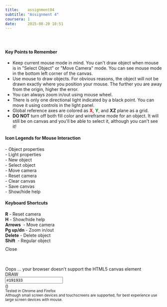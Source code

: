 ```yaml
---
title:    assignment04
subtitle: "Assignment 4"
coursera: 1
date:     2015-08-20 10:51
---
```


<div id="objectGroup" class="col-md-3 col-sm-6 col-xs-12 control-panel-group control-panel-group-left">
    <span title="Object Properties" id="objectPanelTitle" class ="control-panel-title" onclick="toggleControls('objectPanel')" style="font-size: 1.5em; padding-left: 10px;">
        <i class="fa fa-codepen"></i>
    </span>
    <div id="objectPanel" class="control-panel" style="display: none;">
        <div class="row">
            <div class="col-md-12 col-sm-12 col-xs-12">
                <div class="col-md-8 col-sm-8  col-xs-8 text-right">
                    <select id="shapeSelector" onchange="selectObject(this.value)" style="width: 100%">
                        <option value="0">Select Object</option>
                    </select>
                </div>
                <div class="col-md-2 col-sm-2 col-xs-2">
                    <input class="color {hash: true, required: false} color-round" id="objColUI" value="#ff0000" onchange="setColor(this.value)" />
                </div>
                <div class="col-md-2 col-sm-2 col-xs-2">
                    <span class ="control-panel-title" onclick="deleteObject()" style="color: #222;"><i class="fa fa-trash-o fa-lg"></i></span>
                </div>
            </div>
        </div>
        <div class="row">
            <div class="col-md-10 col-md-offset-1">
                <div class="col-md-8 col-xs-2"><b>Light</b></div>
                <div class="col-md-4 col-xs-2 checkBoxSlider">
                    <input type="checkbox" id="uiObjectLight" onchange="enableLight(this.checked)" checked />
                    <label for="uiObjectLight"></label>
                </div>
            </div>
            <div class="col-md-10 col-md-offset-1">
                <div class="col-md-8 col-xs-2"><b>Fill</b></div>
                <div class="col-md-4 col-xs-2 checkBoxSlider">
                    <input type="checkbox" id="uiObjectFill" onchange="enableFill(this.checked)" checked />
                    <label for="uiObjectFill"></label>
                </div>
            </div>
            <div class="col-md-10 col-md-offset-1">
                <div class="col-md-8 col-xs-2"><b>Wire</b></div>
                <div class="col-md-4 col-xs-2 checkBoxSlider">
                    <input type="checkbox" id="uiObjectWireFrame" onchange="enableWireFrame(this.checked)" />
                    <label for="uiObjectWireFrame"></label>
                </div>
            </div>
        </div>
        <div class="row">
            <div class="col-md-12 col-md-push-0 col-xs-3 col-xs-push-1 text-center"><b>Scale</b></div>
            <div class="col-md-12 col-md-pull-0 col-xs-9 col-xs-pull-1 text-center">
                <b>X</b> <input id="uiObjectPos_00" type="range" min="0.0" max="5.0" step="0.1" value="1.0" oninput="setScale(0, this.value)" style="" /> <span class="slider-value" id="uiObjectPosVal_00">1.0</span>
            </div>
            <div class="col-md-12 col-md-offset-0 col-md-pull-0 col-xs-9 col-xs-offset-3 col-xs-pull-1 text-center">
                <b>Y</b> <input id="uiObjectPos_10" type="range" min="0.0" max="5.0" step="0.1" value="1.0" oninput="setScale(1, this.value)" style="" /> <span class="slider-value" id="uiObjectPosVal_10">1.0</span>
            </div>
            <div class="col-md-12 col-md-offset-0 col-md-pull-0 col-xs-9 col-xs-offset-3 col-xs-pull-1 text-center">
                <b>Z</b> <input id="uiObjectPos_20" type="range" min="0.0" max="5.0" step="0.1" value="1.0" oninput="setScale(2, this.value)" style="" /> <span class="slider-value" id="uiObjectPosVal_20">1.0</span>
            </div>
        </div>
        <div class="row">
            <div class="col-md-12 col-md-push-0 col-xs-3 col-xs-push-1 text-center"><b>Rotate</b></div>
            <div class="col-md-12 col-md-pull-0 col-xs-9 col-xs-pull-1 text-center">
                <b>X</b> <input id="uiObjectPos_01" type="range" min="0" max="360" step="1" value="0" oninput="setRotation(0, this.value)" style="" /> <span class="slider-value" id="uiObjectPosVal_01">0</span>
            </div>
            <div class="col-md-12 col-md-offset-0 col-md-pull-0 col-xs-9 col-xs-offset-3 col-xs-pull-1 text-center">
                <b>Y</b> <input id="uiObjectPos_11" type="range" min="0" max="360" step="1" value="0" oninput="setRotation(1, this.value)" style="" /> <span class="slider-value" id="uiObjectPosVal_11">0</span>
            </div>
            <div class="col-md-12 col-md-offset-0 col-md-pull-0 col-xs-9 col-xs-offset-3 col-xs-pull-1 text-center">
                <b>Z</b> <input id="uiObjectPos_21" type="range" min="0" max="360" step="1" value="0" oninput="setRotation(2, this.value)" style="" /> <span class="slider-value" id="uiObjectPosVal_21">0</span>
            </div>
        </div>
        <div class="row">
            <div class="col-md-12 col-md-push-0 col-xs-3 col-xs-push-1 text-center"><b>Move</b></div>
            <div class="col-md-12 col-md-pull-0 col-xs-9 col-xs-pull-1 text-center">
                <b>X</b> <input id="uiObjectPos_02" type="range" min="-4.0" max="4.0" step="0.1" value="0.0" oninput="setTranslation(0, this.value)" style="" /> <span class="slider-value" id="uiObjectPosVal_02">0.0</span>
            </div>
            <div class="col-md-12 col-md-offset-0 col-md-pull-0 col-xs-9 col-xs-offset-3 col-xs-pull-1 text-center">
                <b>Y</b> <input id="uiObjectPos_12" type="range" min="-4.0" max="4.0" step="0.1" value="0.0" oninput="setTranslation(1, this.value)" style="" /> <span class="slider-value" id="uiObjectPosVal_12">0.0</span>
            </div>
            <div class="col-md-12 col-md-offset-0 col-md-pull-0 col-xs-9 col-xs-offset-3 col-xs-pull-1 text-center">
                <b>Z</b> <input id="uiObjectPos_22" type="range" min="-4.0" max="4.0" step="0.1" value="0.0" oninput="setTranslation(2, this.value)" style="" /> <span class="slider-value" id="uiObjectPosVal_22">0.0</span>
            </div>
        </div>
    </div>
</div>

<div id="helpPanel" class="col-md-10 col-md-offset-1 col-xs-12 help-panel control-panel">
    <div class="row hide-for-sm text-center"><h4><b>Key Points to Remember</b></h4></div>
    <div class="row hide-for-sm">
        <div class="col-xs-10 col-xs-offset-1 text-justify">
            <ul class="fa-ul">
                <li><i class="fa-li fa fa-check-square"></i>Keep current mouse mode in mind. You can't draw object when mouse is in "Select Object" or "Move Camera" mode. You can see mouse mode in the bottom left corner of the canvas.</li>
                <li><i class="fa-li fa fa-check-square"></i>Use mouse to draw objects. For obvious reasons, the object will not be drawn exactly where you position your mouse. The further you are away from the origin, higher the error.</li>
                <li><i class="fa-li fa fa-check-square"></i>You can always zoom in/out using mouse wheel.</li>
                <li><i class="fa-li fa fa-check-square"></i>There is only one directional light indicated by a black point. You can move it using controls in the light panel.</li>
                <li><i class="fa-li fa fa-check-square"></i>Global reference axes are colored as <b style="color: red">X</b>, <b style="color: green">Y</b>, and <b>XZ</b> plane as a grid.</li>
                <li><i class="fa-li fa fa-check-square"></i><b>DO NOT</b> turn off both fill color and wireframe mode for an object. It will still be on canvas and you'll be able to select it, although you can't see it!</li>
            </ul>
        </div>
    </div>
    <div class="row">
        <div class="row text-center"><h4><b>Icon Legends for Mouse Interaction</b></h4></div>
        <div class="col-xs-4">
            <div class="row">
                <div class="col-xs-10 col-xs-offset-1">
                    <i class="fa fa-codepen fa-fw"></i> - Object properties
                </div>
            </div>
            <div class="row">
                <div class="col-xs-10 col-xs-offset-1">
                    <i class="fa fa-lightbulb-o fa-fw"></i> - Light properties
                </div>
            </div>
            <div class="row">
                <div class="col-xs-10 col-xs-offset-1">
                    <i class="fa fa-plus fa-fw"></i> - New object
                </div>
            </div>
        </div>
        <div class="col-xs-4">
            <div class="row">
                <div class="col-xs-10 col-xs-offset-1">
                    <i class="fa fa-mouse-pointer fa-fw"></i> - Select object
                </div>
            </div>
            <div class="row">
                <div class="col-xs-10 col-xs-offset-1">
                    <i class="fa fa-arrows fa-fw"></i> - Move camera
                </div>
            </div>
            <div class="row">
                <div class="col-xs-10 col-xs-offset-1">
                    <i class="fa fa-arrows-alt fa-fw"></i> - Reset camera
                </div>
            </div>
        </div>
        <div class="col-xs-4">
            <div class="row">
                <div class="col-xs-10 col-xs-offset-1">
                    <i class="fa fa-refresh fa-fw"></i> - Clear canvas
                </div>
            </div>
            <div class="row">
                <div class="col-xs-10 col-xs-offset-1">
                    <i class="fa fa-floppy-o fa-fw"></i> - Save canvas
                </div>
            </div>
            <div class="row">
                <div class="col-xs-10 col-xs-offset-1">
                    <i class="fa fa-question fa-fw"></i> - Show/hide help
                </div>
            </div>
         </div>
    </div>
    <div class="row">
        <div class="row text-center"><h4><b>Keyboard Shortcuts</b></h4></div>
        <div class="col-xs-4">
            <div class="row">
                <div class="col-xs-10 col-xs-offset-1">
                    <b>R</b> - Reset camera
                </div>
            </div>
            <div class="row">
                <div class="col-xs-10 col-xs-offset-1">
                    <b>H</b> - Show/hide help
                </div>
            </div>
        </div>
        <div class="col-xs-4">
            <div class="row">
                <div class="col-xs-10 col-xs-offset-1">
                    <b>Arrows</b> &nbsp;- Move camera
                </div>
            </div>
            <div class="row">
                <div class="col-xs-10 col-xs-offset-1">
                    <b>Pg up/dn</b> - Zoom in/out
                </div>
            </div>
         </div>
        <div class="col-xs-4">
            <div class="row">
                <div class="col-xs-10 col-xs-offset-1">
                    <b>Delete</b> - Delete object
                </div>
            </div>
            <div class="row">
                <div class="col-xs-10 col-xs-offset-1">
                    <b>Shift</b> &nbsp;- Regular object 
                </div>
            </div>
         </div>
    </div>
    <div class="row text-center" style="padding-top: 10px;">
        <span title="Close" class="control-panel-title span-button" onclick="toggleControls('helpPanel')">
            <i class="fa fa-times-circle-o fa-fw"></i> Close <i class="fa fa-times-circle-o fa-fw"></i>
        </span>
    </div>
</div>

<div id="lightGroup" class="col-md-3 col-sm-4 col-xs-9 text-right control-panel-group control-panel-group-right">
    <span title="Light Properties" id="lightPanelTitle" class="control-panel-title" onclick="toggleControls('lightPanel')" style="padding-right: 10px;">
        <i class="fa fa-lightbulb-o fa-2x"></i>
    </span>
    <div id="lightPanel" class="control-panel" style="display: none;">
        <div class="row">
            <div class="col-md-12 col-xs-12">
                <div class="col-md-6 col-xs-6 text-left">Ambience</div>
                <div class="col-md-2 col-xs-2 text-center">
                    <input class="color {hash: true, required: false} color-round" value="#333333" onchange="setAmbientLightColor(this.value)" />
                </div>
                <div class="col-md-4 col-xs-4 checkBoxSlider">
                    <input type="checkbox" id="ambientLight" checked />
                    <label for="ambientLight"></label>
                </div>
            </div>
        </div>
        <div class="row">
            <div class="col-md-12 col-xs-12">
                <div class="col-md-6 col-xs-6 text-left" style="padding-right: 0px;">Directional</div>
                <div class="col-md-2 col-xs-2 text-center">
                    <input class="color {hash: true, required: false} color-round" value="#ffffff" onchange="setPointLightColor(this.value)" />
                </div>
                <div class="col-md-4 col-xs-4 checkBoxSlider">
                    <input type="checkbox" id="pointLight" checked />
                    <label for="pointLight"></label>
                </div>
            </div>
        </div>
        <div class="row">
            <div class="col-md-12">
                <div class="col-md-12 text-center">Position</div>
                <div class="col-md-12 text-center">
                    X <input id="uiPointLightPos_0" type="range" min="-10.0" max="10.0" step="0.1" value="0.0" oninput="setPointLightPos(0, this.value)" /> <span class="slider-value" id="uiPointLightPosVal_0">0.0</span>
                </div>
                <div class="col-md-12 text-center">
                    Y <input id="uiPointLightPos_1" type="range" min="-10.0" max="10.0" step="0.1" value="0.0" oninput="setPointLightPos(1, this.value)" /> <span class="slider-value" id="uiPointLightPosVal_1">0.0</span>
                </div>
                <div class="col-md-12 text-center">
                    Z <input id="uiPointLightPos_2" type="range" min="-10.0" max="10.0" step="0.1" value="1.0" oninput="setPointLightPos(2, this.value)" /> <span class="slider-value" id="uiPointLightPosVal_2">1.0</span>
                </div>
            </div>
        </div>
    </div>
</div>

<div class="row" style="margin-top: 30px;">
    <div class="col-md-12">
        <canvas id="gl-canvas" width="1024" height="512">
            Oops ... your browser doesn't support the HTML5 canvas element
        </canvas>
        <canvas id="gl-canvas-xs" width="512" height="512" style="display: none;">
            Oops ... your browser doesn't support the HTML5 canvas element
        </canvas>
        <div class="mouse-mode">
            <span id="mouseMode">DRAW</span>
        </div>
    </div>
</div>

<div class="row">
<div id="othersGroup" class="col-md-6 col-md-offset-3 col-sm-8 col-sm-offset-2 col-xs-10 col-xs-offset-1 control-panel-group-bottom">
    <div class="col-md-1 col-sm-1 col-xs-1 panel-cell">
        <span title="Add New Object" id="newObjectPanelTitle" class ="control-panel-title" onclick="toggleControls('newObjectPanel')">
            <i class="fa fa-plus fa-2x"></i>
        </span>
    </div>
    <div class="col-md-1 col-sm-1 col-xs-1 panel-cell">
        <span title="Pick Object" class ="control-panel-title" onclick="enablePicking()">
            <i class="fa fa-mouse-pointer fa-2x"></i>
        </span>
    </div>
    <div class="col-md-1 col-sm-1 col-xs-1 panel-cell">
        <span title="Move Camera" class ="control-panel-title" onclick="enableCameraMove()">
            <i class="fa fa-arrows fa-2x"></i>
        </span>
    </div>
    <div class="col-md-1 col-sm-1 col-xs-1 panel-cell">
        <span title="Reset Axes" class ="control-panel-title" onclick="resetAxes()">
            <i class="fa fa-arrows-alt fa-2x"></i>
        </span>
    </div>
    <div class="col-md-1 col-sm-1 col-xs-1 panel-cell">
        <span title="Clear Canvas" class ="control-panel-title" onclick="resetCanvas()">
            <i class="fa fa-refresh fa-2x"></i>
        </span>
    </div>
    <div class="col-md-1 col-sm-1 col-xs-1 panel-cell">
        <input title="Canvas Color" class="color {hash: true, required: false} color-round-big" value="#191933" onchange="setBGColor(this.value)" />
    </div>
    <div class="col-md-1 col-sm-1 col-xs-1 panel-cell">
        <span title="Save Image" class ="control-panel-title" onclick="saveImage()">
            <i class="fa fa-floppy-o fa-2x"></i>
        </span>
    </div>
    <div class="col-md-1 col-sm-1 col-xs-1 panel-cell">
        <span title="Help" id="helpPanelTitle" class ="control-panel-title" onclick="toggleControls('helpPanel')">
            <i class="fa fa-question fa-2x"></i>
        </span>
    </div>
    <div id="newObjectPanel" style="display: none;">
        <div class="row">
            <div class="col-md-6 col-md-offset-3 col-sm-6 col-sm-offset-3 col-xs-10 col-xs-offset-1 text-center control-panel-bottom">
                <img title="Cube" src="{{ '/assets/img/cube.png' | prepend: site.baseurl }}" onclick="selectShape('Cube')" />
                <img title="Sphere" src="{{ '/assets/img/sphere.png' | prepend: site.baseurl }}" onclick="selectShape('Sphere')" />
                <img title="Cylinder" src="{{ '/assets/img/cylinder.png' | prepend: site.baseurl }}" onclick="selectShape('Cylinder')" />
                <img title="Cone" src="{{ '/assets/img/cone.png' | prepend: site.baseurl }}" onclick="selectShape('Cone')" />
            </div>
        </div>
    </div>
</div>
</div>

<div class="row">
    <div class="col-md-12 text-center">
        (<span id="info"></span>)<br/>
    </div>
    <div class="col-md-12 text-center">
        <small>Tested in Chrome and Firefox</small><br/>
        <small>Although small screen devices and touchscreens are supported, for best experience use large screen devices with mouse.</small><br/><br/>
    </div>
</div>